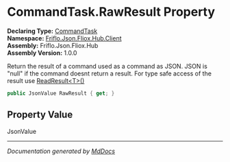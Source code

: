 ﻿<!--  
  <auto-generated>   
    The contents of this file were generated by a tool.  
    Changes to this file may be list if the file is regenerated  
  </auto-generated>   
-->

# CommandTask.RawResult Property

**Declaring Type:** [CommandTask](../index.md)  
**Namespace:** [Friflo.Json.Fliox.Hub.Client](../../index.md)  
**Assembly:** Friflo.Json.Fliox.Hub  
**Assembly Version:** 1.0.0

Return the result of a command used as a command as JSON.             JSON is "null" if the command doesnt return a result.             For type safe access of the result use [ReadResult\<T\>()](../methods/ReadResult.md)

```csharp
public JsonValue RawResult { get; }
```

## Property Value

JsonValue

___

*Documentation generated by [MdDocs](https://github.com/ap0llo/mddocs)*
